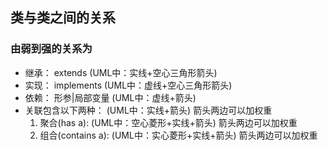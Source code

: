 ## 类与类之间的关系
### 由弱到强的关系为
- 继承： extends (UML中：实线+空心三角形箭头)
- 实现： implements (UML中：虚线+空心三角形箭头)
- 依赖： 形参|局部变量 (UML中：虚线+箭头)
- 关联包含以下两种： (UML中：实线+箭头) 箭头两边可以加权重
    1. 聚合(has a):  (UML中：空心菱形+实线+箭头) 箭头两边可以加权重
    2. 组合(contains a): (UML中：实心菱形+实线+箭头) 箭头两边可以加权重
